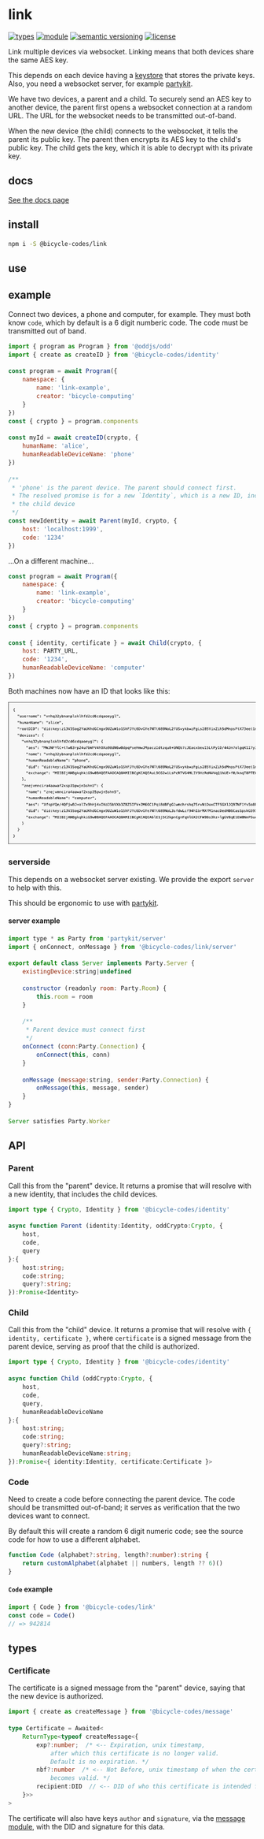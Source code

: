 # link
[![types](https://img.shields.io/npm/types/@bicycle-codes/link?style=flat-square)](README.md)
[![module](https://img.shields.io/badge/module-ESM%2FCJS-blue?style=flat-square)](README.md)
[![semantic versioning](https://img.shields.io/badge/semver-2.0.0-blue?logo=semver&style=flat-square)](https://semver.org/)
[![license](https://img.shields.io/badge/license-MIT-brightgreen.svg?style=flat-square)](LICENSE)

Link multiple devices via websocket. Linking means that both devices share the
same AES key.

This depends on each device having a [keystore](https://github.com/fission-codes/keystore-idb) that stores the private keys. Also, you need a websocket server,
for example [partykit](https://www.partykit.io/).

We have two devices, a parent and a child. To securely send an AES key to
another device, the parent first opens a websocket connection at a random URL.
The URL for the websocket needs to be transmitted out-of-band.

When the new device (the child) connects to the websocket, it tells the parent
its public key. The parent then encrypts its AES key to the child's public key.
The child gets the key, which it is able to decrypt with its private key.

## docs

[See the docs page](https://bicycle-codes.github.io/link/)

## install

```sh
npm i -S @bicycle-codes/link
```

## use

## example
Connect two devices, a phone and computer, for example. They must both know `code`, which by default is a 6 digit numberic code. The code must be transmitted out of band.

```js
import { program as Program } from '@oddjs/odd'
import { create as createID } from '@bicycle-codes/identity'

const program = await Program({
    namespace: {
        name: 'link-example',
        creator: 'bicycle-computing'
    }
})
const { crypto } = program.components

const myId = await createID(crypto, {
    humanName: 'alice',
    humanReadableDeviceName: 'phone'
})

/**
 * 'phone' is the parent device. The parent should connect first.
 * The resolved promise is for a new `Identity`, which is a new ID, including
 * the child device
 */
const newIdentity = await Parent(myId, crypto, {
    host: 'localhost:1999',
    code: '1234'
})
```

...On a different machine...

```js
const program = await Program({
    namespace: {
        name: 'link-example',
        creator: 'bicycle-computing'
    }
})
const { crypto } = program.components

const { identity, certificate } = await Child(crypto, {
    host: PARTY_URL,
    code: '1234',
    humanReadableDeviceName: 'computer'
})
```

Both machines now have an ID that looks like this:

![Screenshot of identity](image.png)

### serverside
This depends on a websocket server existing. We provide the export
`server` to help with this.

This should be ergonomic to use with [partykit](https://www.partykit.io/).

#### server example

```js
import type * as Party from 'partykit/server'
import { onConnect, onMessage } from '@bicycle-codes/link/server'

export default class Server implements Party.Server {
    existingDevice:string|undefined

    constructor (readonly room: Party.Room) {
        this.room = room
    }

    /**
     * Parent device must connect first
     */
    onConnect (conn:Party.Connection) {
        onConnect(this, conn)
    }

    onMessage (message:string, sender:Party.Connection) {
        onMessage(this, message, sender)
    }
}

Server satisfies Party.Worker
```

## API

### Parent
Call this from the "parent" device. It returns a promise that will resolve with a new identity, that includes the child devices.

```ts
import type { Crypto, Identity } from '@bicycle-codes/identity'

async function Parent (identity:Identity, oddCrypto:Crypto, {
    host,
    code,
    query
}:{
    host:string;
    code:string;
    query?:string;
}):Promise<Identity>
```

### Child
Call this from the "child" device. It returns a promise that will resolve with
`{ identity, certificate }`, where `certificate` is a signed message from the
parent device, serving as proof that the child is authorized.

```ts
import type { Crypto, Identity } from '@bicycle-codes/identity'

async function Child (oddCrypto:Crypto, {
    host,
    code,
    query,
    humanReadableDeviceName
}:{
    host:string;
    code:string;
    query?:string;
    humanReadableDeviceName:string;
}):Promise<{ identity:Identity, certificate:Certificate }>
```

### Code
Need to create a code before connecting the parent device. The code should be transmitted out-of-band; it serves as verification that the two devices want to connect.

By default this will create a random 6 digit numeric code; see the source code
for how to use a different alphabet.

```ts
function Code (alphabet?:string, length?:number):string {
    return customAlphabet(alphabet || numbers, length ?? 6)()
}
```

#### `Code` example
```js
import { Code } from '@bicycle-codes/link'
const code = Code()
// => 942814
```

## types

### Certificate

The certificate is a signed message from the "parent" device,
saying that the new device is authorized.
 
```ts
import { create as createMessage } from '@bicycle-codes/message'

type Certificate = Awaited<
    ReturnType<typeof createMessage<{
        exp?:number;  /* <-- Expiration, unix timestamp,
            after which this certificate is no longer valid.
            Default is no expiration. */
        nbf?:number  /* <-- Not Before, unix timestamp of when the certificate
            becomes valid. */
        recipient:DID  // <-- DID of who this certificate is intended for
    }>>
>
```

The certificate will also have keys `author` and `signature`, via the
[message module](https://github.com/bicycle-codes/message), with the DID and
signature for this data.
